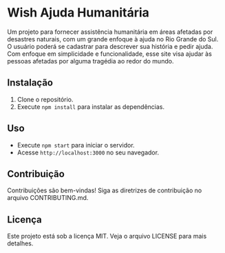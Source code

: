 # Wish Ajuda Humanitária

Um projeto para fornecer assistência humanitária em áreas afetadas por desastres naturais, com um grande enfoque à ajuda no Rio Grande do Sul. O usuário poderá se cadastrar para descrever sua história e pedir ajuda. Com enfoque em simplicidade e funcionalidade, esse site visa ajudar às pessoas afetadas por alguma tragédia ao redor do mundo.

## Instalação
1. Clone o repositório.
2. Execute `npm install` para instalar as dependências.

## Uso
- Execute `npm start` para iniciar o servidor.
- Acesse `http://localhost:3000` no seu navegador.

## Contribuição
Contribuições são bem-vindas! Siga as diretrizes de contribuição no arquivo CONTRIBUTING.md.

## Licença
Este projeto está sob a licença MIT. Veja o arquivo LICENSE para mais detalhes.
